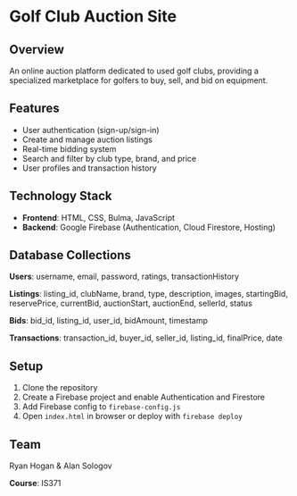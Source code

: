 # Golf Club Auction Site

## Overview
An online auction platform dedicated to used golf clubs, providing a specialized marketplace for golfers to buy, sell, and bid on equipment.

## Features
- User authentication (sign-up/sign-in)
- Create and manage auction listings
- Real-time bidding system
- Search and filter by club type, brand, and price
- User profiles and transaction history

## Technology Stack
- **Frontend**: HTML, CSS, Bulma, JavaScript
- **Backend**: Google Firebase (Authentication, Cloud Firestore, Hosting)

## Database Collections

**Users**: username, email, password, ratings, transactionHistory

**Listings**: listing_id, clubName, brand, type, description, images, startingBid, reservePrice, currentBid, auctionStart, auctionEnd, sellerId, status

**Bids**: bid_id, listing_id, user_id, bidAmount, timestamp

**Transactions**: transaction_id, buyer_id, seller_id, listing_id, finalPrice, date

## Setup

1. Clone the repository
2. Create a Firebase project and enable Authentication and Firestore
3. Add Firebase config to `firebase-config.js`
4. Open `index.html` in browser or deploy with `firebase deploy`

## Team
Ryan Hogan & Alan Sologov

**Course**: IS371
